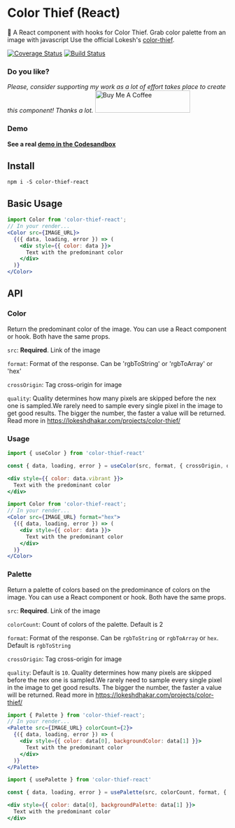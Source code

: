 # Color Thief (React)
🎨 A React component with hooks for Color Thief. Grab color palette from an image with javascript
Use the official Lokesh's [color-thief](https://github.com/lokesh/color-thief/).

[![Coverage Status](https://coveralls.io/repos/github/jonyw4/color-thief-react/badge.svg?branch=master)](https://coveralls.io/github/jonyw4/color-thief-react?branch=master) [![Build Status](https://travis-ci.com/jonyw4/color-thief-react.svg?branch=master)](https://travis-ci.com/jonyw4/color-thief-react)

### Do you like?
*Please, consider supporting my work as a lot of effort takes place to create this component! Thanks a lot.*
<a href="https://www.buymeacoffee.com/jonycelio" target="_blank"><img src="https://cdn.buymeacoffee.com/buttons/default-yellow.png" alt="Buy Me A Coffee" style="height: 51px !important;width: 217px !important;" ></a>


### Demo
**See a real [demo in the Codesandbox](https://codesandbox.io/s/color-thief-react100-zh6f8)**

## Install
```
npm i -S color-thief-react
```

## Basic Usage
```jsx
import Color from 'color-thief-react';
// In your render...
<Color src={IMAGE_URL}>
  {({ data, loading, error }) => (
    <div style={{ color: data }}>
      Text with the predominant color
    </div>
  )}
</Color>
```

## API
### Color

Return the predominant color of the image. You can use a React component or hook. Both have the same props.

`src`: **Required**. Link of the image

`format`: Format of the response. Can be 'rgbToString' or 'rgbToArray' or 'hex'

`crossOrigin`: Tag cross-origin for image

`quality`: Quality determines how many pixels are skipped before the nex one is sampled.We rarely need to sample every single pixel in the image to get good results. The bigger the number, the faster a value will be returned. Read more in https://lokeshdhakar.com/projects/color-thief/

### Usage
```jsx
import { useColor } from 'color-thief-react'

const { data, loading, error } = useColor(src, format, { crossOrigin, quality})

<div style={{ color: data.vibrant }}>
  Text with the predominant color
</div>
```

```jsx
import Color from 'color-thief-react';
// In your render...
<Color src={IMAGE_URL} format="hex">
  {({ data, loading, error }) => (
    <div style={{ color: data }}>
      Text with the predominant color
    </div>
  )}
</Color>
```
### Palette
Return a palette of colors based on the predominance of colors on the image. You can use a React component or hook. Both have the same props.

`src`: **Required**. Link of the image

`colorCount`: Count of colors of the palette. Default is 2

`format`: Format of the response. Can be `rgbToString` or `rgbToArray` or `hex`. Default is `rgbToString`

`crossOrigin`: Tag cross-origin for image

`quality`: Default is `10`. Quality determines how many pixels are skipped before the nex one is sampled.We rarely need to sample every single pixel in the image to get good results. The bigger the number, the faster a value will be returned. Read more in https://lokeshdhakar.com/projects/color-thief/

```jsx
import { Palette } from 'color-thief-react';
// In your render...
<Palette src={IMAGE_URL} colorCount={2}>
  {({ data, loading, error }) => (
    <div style={{ color: data[0], backgroundColor: data[1] }}>
      Text with the predominant color
    </div>
  )}
</Palette>
```

```jsx
import { usePalette } from 'color-thief-react'

const { data, loading, error } = usePalette(src, colorCount, format, { crossOrigin, quality})

<div style={{ color: data[0], backgroundPalette: data[1] }}>
  Text with the predominant color
</div>
```
